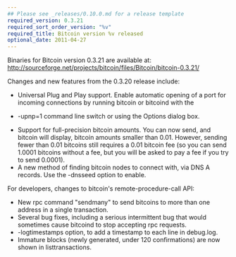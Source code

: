 ```yaml
---
## Please see _releases/0.10.0.md for a release template
required_version: 0.3.21
required_sort_order_version: "%v"
required_title: Bitcoin version %v released
optional_date: 2011-04-27
---
```


Binaries for Bitcoin version 0.3.21 are available at:
  <http://sourceforge.net/projects/bitcoin/files/Bitcoin/bitcoin-0.3.21/>

Changes and new features from the 0.3.20 release include:

* Universal Plug and Play support.  Enable automatic opening of a port
for incoming connections by running bitcoin or bitcoind with the
- -upnp=1 command line switch or using the Options dialog box.
* Support for full-precision bitcoin amounts.  You can now send, and
bitcoin will display, bitcoin amounts smaller than 0.01.  However,
sending fewer than 0.01 bitcoins still requires a 0.01 bitcoin fee (so
you can send 1.0001 bitcoins without a fee, but you will be asked to
pay a fee if you try to send 0.0001).
* A new method of finding bitcoin nodes to connect with, via DNS A
records. Use the -dnsseed option to enable.

For developers, changes to bitcoin's remote-procedure-call API:

* New rpc command "sendmany" to send bitcoins to more than one address
in a single transaction.
* Several bug fixes, including a serious intermittent bug that would
sometimes cause bitcoind to stop accepting rpc requests. 
* -logtimestamps option, to add a timestamp to each line in debug.log.
* Immature blocks (newly generated, under 120 confirmations) are now
shown in listtransactions.
